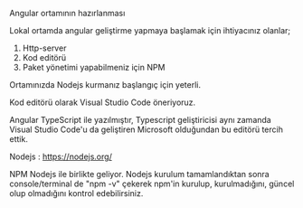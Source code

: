 Angular ortamının hazırlanması

Lokal ortamda angular geliştirme yapmaya başlamak için ihtiyacınız olanlar;

1) Http-server 
2) Kod editörü
3) Paket yönetimi yapabilmeniz için NPM


Ortamınızda Nodejs kurmanız başlangıç için yeterli.

Kod editörü olarak Visual Studio Code öneriyoruz. 


Angular TypeScript ile yazılmıştır, 
Typescript geliştiricisi aynı zamanda Visual Studio Code'u da geliştiren Microsoft olduğundan bu editörü tercih ettik.


Nodejs : https://nodejs.org/

NPM Nodejs ile birlikte geliyor. Nodejs kurulum tamamlandıktan sonra console/terminal de "npm -v" çekerek npm'in kurulup, kurulmadığını, güncel olup olmadığını kontrol edebilirsiniz.


